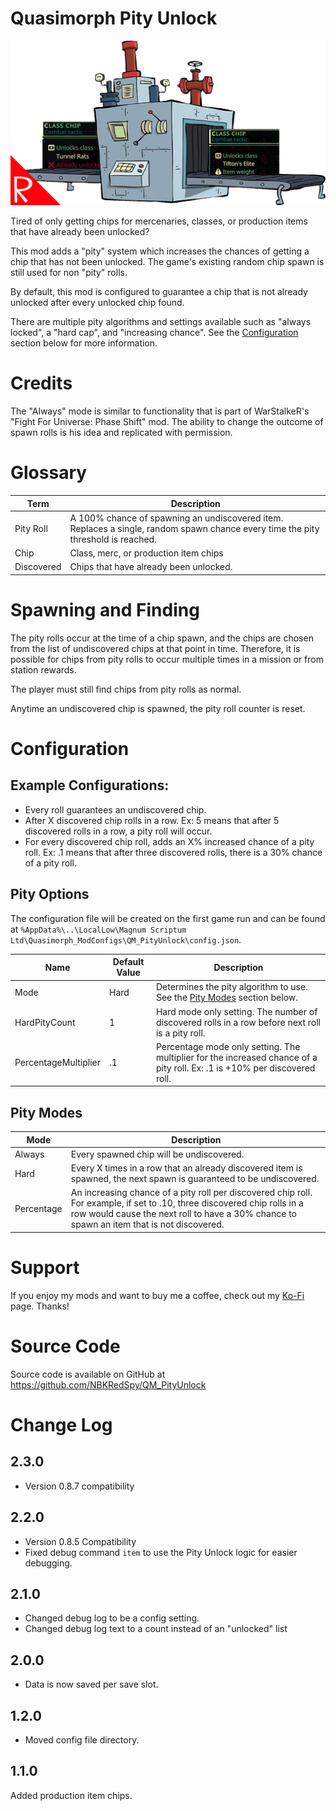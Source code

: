 # Quasimorph Pity Unlock

![thumbnail icon](media/thumbnail.png)

Tired of only getting chips for mercenaries, classes, or production items that have already been unlocked?

This mod adds a "pity" system which increases the chances of getting a chip that has not been unlocked.  The game's existing random chip spawn is still used for non "pity" rolls.

By default, this mod is configured to guarantee a chip that is not already unlocked after every unlocked chip found.

There are multiple pity algorithms and settings available such as "always locked", a "hard cap", and "increasing chance".  See the [Configuration](#configuration) section below for more information.


# Credits
The "Always" mode is similar to functionality that is part of WarStalkeR's "Fight For Universe: Phase Shift" mod. The ability to change the outcome of spawn rolls is his idea and replicated with permission.

# Glossary
|Term|Description|
|--|--|
|Pity Roll|A 100% chance of spawning an undiscovered item.  Replaces a single, random spawn chance every time the pity threshold is reached.|
|Chip|Class, merc, or production item chips|
|Discovered|Chips that have already been unlocked.|

# Spawning and Finding
The pity rolls occur at the time of a chip spawn, and the chips are chosen from the list of undiscovered chips at that point in time.  Therefore, it is possible for chips from pity rolls to occur multiple times in a mission or from station rewards.  

The player must still find chips from pity rolls as normal.

Anytime an undiscovered chip is spawned, the pity roll counter is reset.

# Configuration

## Example Configurations:
* Every roll guarantees an undiscovered chip.
* After X discovered chip rolls in a row.  Ex: 5 means that after 5 discovered rolls in a row, a pity roll will occur.
* For every discovered chip roll, adds an X% increased chance of a pity roll.  Ex: .1 means that after three discovered rolls, there is a 30% chance of a pity roll.

## Pity Options
The configuration file will be created on the first game run and can be found at `%AppData%\..\LocalLow\Magnum Scriptum Ltd\Quasimorph_ModConfigs\QM_PityUnlock\config.json`.

|Name|Default Value|Description|
|--|--|--|
|Mode|Hard|Determines the pity algorithm to use. See the [Pity Modes](#pity-modes) section below.|
|HardPityCount|1|Hard mode only setting.  The number of discovered rolls in a row before next roll is a pity roll.|
|PercentageMultiplier|.1|Percentage mode only setting.  The multiplier for the increased chance of a pity roll.  Ex: .1 is +10% per discovered roll.|

## Pity Modes

|Mode|Description|
|--|--|
|Always|Every spawned chip will be undiscovered.|
|Hard|Every X times in a row that an already discovered item is spawned, the next spawn is guaranteed to be undiscovered.|
|Percentage|An increasing chance of a pity roll per discovered chip roll.  For example, if set to .10, three discovered chip rolls in a row would cause the next roll to have a 30% chance to spawn an item that is not discovered.|

# Support
If you enjoy my mods and want to buy me a coffee, check out my [Ko-Fi](https://ko-fi.com/nbkredspy71915) page.
Thanks!

# Source Code
Source code is available on GitHub at https://github.com/NBKRedSpy/QM_PityUnlock

# Change Log
## 2.3.0
* Version 0.8.7 compatibility

## 2.2.0
* Version 0.8.5 Compatibility
* Fixed debug command `item` to use the Pity Unlock logic for easier debugging.

## 2.1.0
* Changed debug log to be a config setting.
* Changed debug log text to a count instead of an "unlocked" list

## 2.0.0
* Data is now saved per save slot.

## 1.2.0
* Moved config file directory.

## 1.1.0
Added production item chips.
